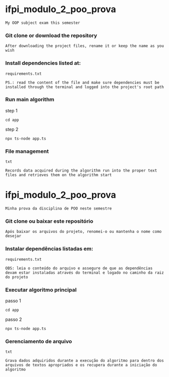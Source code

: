 # ifpi_modulo_2_poo_prova
`My OOP subject exam this semester`

### Git clone or download the repository
`After downloading the project files, rename it or keep the name as you wish`

### Install dependencies listed at:
```
requirements.txt
```
`PS.: read the content of the file and make sure dependencies must be installed through the terminal and logged into the project's root path`

### Run main algorithm
step 1
```
cd app
```

step 2
```
npx ts-node app.ts
```

### File management
```
txt
```
`Records data acquired during the algorithm run into the proper text files and retrieves them on the algorithm start`

# ifpi_modulo_2_poo_prova
`Minha prova da disciplina de POO neste semestre`

### Git clone ou baixar este repositório
`Após baixar os arquivos do projeto, renomei-o ou mantenha o nome como desejar`

### Instalar dependências listadas em:
```
requirements.txt
```
`OBS: leia o conteúdo do arquivo e assegure de que as dependências devam estar instaladas através do terminal e logado no caminho da raiz do projeto`

### Executar algoritmo principal
passo 1
```
cd app
```

passo 2
```
npx ts-node app.ts
```

### Gerenciamento de arquivo
```
txt
```
`Grava dados adquiridos durante a execução do algoritmo para dentro dos arquivos de textos apropriados e os recupera durante a iniciação do algoritmo`